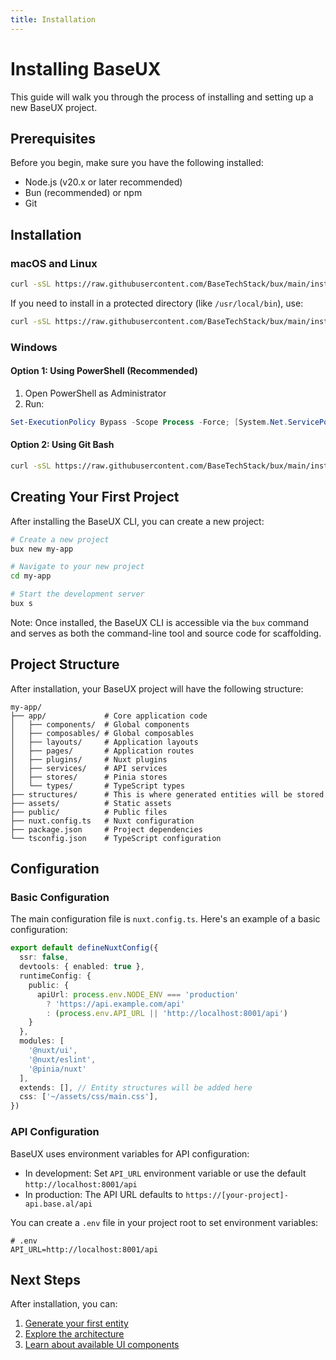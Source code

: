 ```yaml
---
title: Installation
---
```


# Installing BaseUX

This guide will walk you through the process of installing and setting up a new BaseUX project.

## Prerequisites

Before you begin, make sure you have the following installed:

- Node.js (v20.x or later recommended)
- Bun (recommended) or npm
- Git

## Installation

### macOS and Linux

```bash
curl -sSL https://raw.githubusercontent.com/BaseTechStack/bux/main/install.sh | bash
```

If you need to install in a protected directory (like `/usr/local/bin`), use:

```bash
curl -sSL https://raw.githubusercontent.com/BaseTechStack/bux/main/install.sh | sudo bash
```

### Windows

#### Option 1: Using PowerShell (Recommended)

1. Open PowerShell as Administrator
2. Run:

```powershell
Set-ExecutionPolicy Bypass -Scope Process -Force; [System.Net.ServicePointManager]::SecurityProtocol = [System.Net.ServicePointManager]::SecurityProtocol -bor 3072; iex ((New-Object System.Net.WebClient).DownloadString('https://raw.githubusercontent.com/BaseTechStack/bux/main/install.ps1'))
```

#### Option 2: Using Git Bash

```bash
curl -sSL https://raw.githubusercontent.com/BaseTechStack/bux/main/install.sh | bash
```

## Creating Your First Project

After installing the BaseUX CLI, you can create a new project:

```bash
# Create a new project
bux new my-app

# Navigate to your new project
cd my-app

# Start the development server
bux s
```

Note: Once installed, the BaseUX CLI is accessible via the `bux` command and serves as both the command-line tool and source code for scaffolding.

## Project Structure

After installation, your BaseUX project will have the following structure:

```
my-app/
├── app/             # Core application code
│   ├── components/  # Global components
│   ├── composables/ # Global composables
│   ├── layouts/     # Application layouts
│   ├── pages/       # Application routes
│   ├── plugins/     # Nuxt plugins
│   ├── services/    # API services
│   ├── stores/      # Pinia stores
│   └── types/       # TypeScript types
├── structures/      # This is where generated entities will be stored
├── assets/          # Static assets
├── public/          # Public files
├── nuxt.config.ts   # Nuxt configuration
├── package.json     # Project dependencies
└── tsconfig.json    # TypeScript configuration
```

## Configuration

### Basic Configuration

The main configuration file is `nuxt.config.ts`. Here's an example of a basic configuration:

```typescript
export default defineNuxtConfig({
  ssr: false,
  devtools: { enabled: true },
  runtimeConfig: {
    public: {
      apiUrl: process.env.NODE_ENV === 'production' 
        ? 'https://api.example.com/api'
        : (process.env.API_URL || 'http://localhost:8001/api')
    }
  },
  modules: [
    '@nuxt/ui',
    '@nuxt/eslint',
    '@pinia/nuxt'
  ],
  extends: [], // Entity structures will be added here
  css: ['~/assets/css/main.css'],
})
```

### API Configuration

BaseUX uses environment variables for API configuration:

- In development: Set `API_URL` environment variable or use the default `http://localhost:8001/api`
- In production: The API URL defaults to `https://[your-project]-api.base.al/api`

You can create a `.env` file in your project root to set environment variables:

```
# .env
API_URL=http://localhost:8001/api
```

## Next Steps

After installation, you can:

1. [Generate your first entity](/projects/bux/commands.html#generating-entities)
2. [Explore the architecture](/projects/bux/architecture.html)
3. [Learn about available UI components](/projects/bux/ui-components.html)
